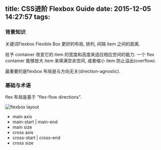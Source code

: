 title: CSS进阶 Flexbox Guide
date: 2015-12-05 14:27:57
tags:
---

### 背景知识

关键词Flexbox Flexible Box 更好的布局, 排列, 间隔 item 之间的距离.

给予 container 改变它的 item 的宽度和高度来适应相应空间的能力.
一个 flex container 能够放大 item 来填满空余空间, 或者缩小 item 防止溢出(overflow).

最重要的是flexbox 布局是与方向无关(direction-agnostic).

### 基础与术语

flex 布局是基于 "flex-flow directions".

![flexbox layout](http://res.cloudinary.com/dudqzxsbb/image/upload/v1449298636/flexbox_q78ad8.png)

* main axis
* main-start | main-end
* main size
* cross axis
* cross-start | cross-end
* cross size






